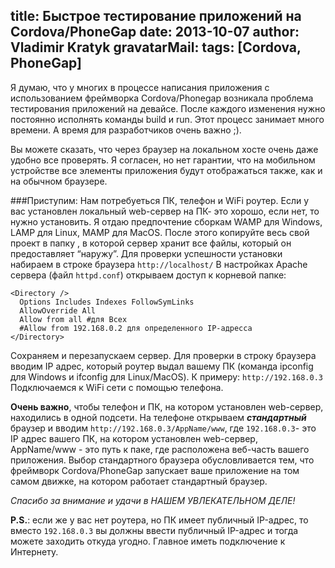 title: Быстрое тестирование приложений на Cordova/PhoneGap
date: 2013-10-07
author: Vladimir Kratyk
gravatarMail: 
tags: [Cordova, PhoneGap]
---

Я думаю, что у многих в процессе написания приложения с использованием фреймворка Cordova/Phonegap возникала проблема тестирования приложений на девайсе. После каждого изменения нужно постоянно исполнять команды build и run. Этот процесс занимает много времени. А время для разработчиков очень важно ;). 

Вы можете сказать, что через браузер на локальном хосте очень даже удобно все проверять. Я согласен, но нет гарантии, что на мобильном устройстве все элементы приложения будут отображаться также, как и на обычном браузере. 

###Приступим:
Нам потребуеться ПК, телефон и WiFi роутер.
Если у вас установлен локальный web-сервер на ПК- это хорошо, если нет, то нужно установить. Я отдаю предпочтение сборкам WAMP для Windows, LAMP для Linux, MAMP для MacOS. После этого копируйте весь свой проект в папку <Document Root>, в которой сервер хранит все файлы, который он предоставляет “наружу”. Для проверки успешности установки набираем в строке браузера `http://localhost/`
В настройках Apache сервера (файл `httpd.conf`) открываем доступ к корневой папке:
	
```
<Directory />
  Options Includes Indexes FollowSymLinks
  AllowOverride All
  Allow from all #для Всех
  #Allow from 192.168.0.2 для определенного IP-адресса
</Directory>
```

Сохраняем и перезапускаем сервер. Для проверки в строку браузера вводим IP адрес, который роутер выдал вашему ПК (команда ipconfig для Windows и ifconfig для Linux/MacOS). 
К примеру: `http://192.168.0.3`
Подключаемся к WiFi сети с помощью телефона. 

**Очень важно**, чтобы телефон и ПК, на котором установлен web-сервер, находились в  одной подсети. На телефоне открываем ***стандартный*** браузер и вводим `http://192.168.0.3/AppName/www`, где `192.168.0.3`- это IP адрес вашего ПК, на котором установлен web-сервер, AppName/www - это путь к паке, где расположена веб-часть вашего приложения. 
Выбор стандартного браузера обусловливается тем, что фреймворк Cordova/PhoneGap запускает ваше приложение на том самом движке, на котором работает стандартный браузер.

*Спасибо за внимание и удачи в НАШЕМ УВЛЕКАТЕЛЬНОМ ДЕЛЕ!*

**P.S.**: если же у вас нет роутера, но ПК имеет публичный IP-адрес, то вместо `192.168.0.3` вы должны ввести публичный IP-адрес и тогда можете заходить откуда угодно. Главное иметь подключение к Интернету.





